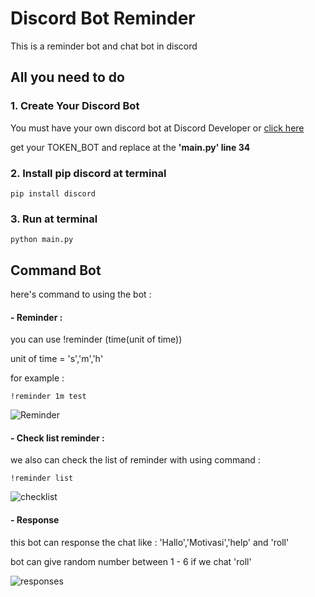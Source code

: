 # Discord Bot Reminder
This is a reminder bot and chat bot in discord

## All you need to do
### 1. Create Your Discord Bot
You must have your own discord bot at Discord Developer or <a href ="https://discord.com/developers/applications" target="_blank">click here</a>
<p>get your TOKEN_BOT and replace at the <strong>'main.py' line 34</strong></p>

### 2. Install pip discord at terminal
```
pip install discord
```
### 3. Run at terminal
```
python main.py
```

## Command Bot
here's command to using the bot :

#### - Reminder :
you can use !reminder (time(unit of time)) 
<p>unit of time = 's','m','h'</p> 
for example :

```
!reminder 1m test
```
![Reminder](https://github.com/Marszell/bot_discord_reminder/assets/168530346/9778bd96-12e6-4f6c-97a5-56499958cb24)

#### - Check list reminder :
we also can check the list of reminder with using command :
```
!reminder list
```
![checklist](https://github.com/Marszell/bot_discord_reminder/assets/168530346/f2146dca-fe3a-47a9-a465-1ee9dc8f165f)

#### - Response
this bot can response the chat like : 'Hallo','Motivasi','help' and 'roll'
<p>bot can give random number between 1 - 6 if we chat 'roll'</p>

![responses](https://github.com/Marszell/bot_discord_reminder/assets/168530346/c9dcf924-c504-460d-b2fe-99c8ec4ce3eb)

